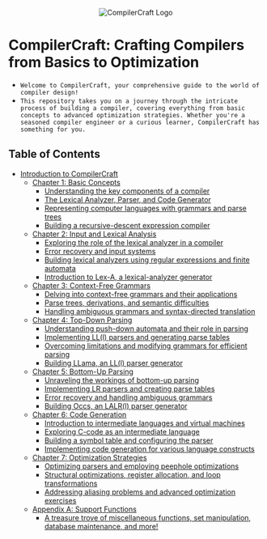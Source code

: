 <!-- Image Centered -->
<p align="center">
  <img src="https://github.com/teche74/CompilerCrafting/assets/129526047/ab62bebd-6424-431d-84af-0faf3be731a0" alt="CompilerCraft Logo">
</p>

# CompilerCraft: Crafting Compilers from Basics to Optimization

- `Welcome to CompilerCraft, your comprehensive guide to the world of compiler design!`
-  `This repository takes you on a journey through the intricate process of building a compiler, covering everything from basic concepts to advanced optimization strategies. Whether you're a seasoned compiler engineer or a curious learner, CompilerCraft has something for you.`

## Table of Contents

- [Introduction to CompilerCraft](#introduction-to-compilercraft)
  - [Chapter 1: Basic Concepts](#chapter-1-basic-concepts)
    - [Understanding the key components of a compiler](#understanding-the-key-components-of-a-compiler)
    - [The Lexical Analyzer, Parser, and Code Generator](#the-lexical-analyzer-parser-and-code-generator)
    - [Representing computer languages with grammars and parse trees](#representing-computer-languages-with-grammars-and-parse-trees)
    - [Building a recursive-descent expression compiler](#building-a-recursive-descent-expression-compiler)
  - [Chapter 2: Input and Lexical Analysis](#chapter-2-input-and-lexical-analysis)
    - [Exploring the role of the lexical analyzer in a compiler](#exploring-the-role-of-the-lexical-analyzer-in-a-compiler)
    - [Error recovery and input systems](#error-recovery-and-input-systems)
    - [Building lexical analyzers using regular expressions and finite automata](#building-lexical-analyzers-using-regular-expressions-and-finite-automata)
    - [Introduction to Lex-A, a lexical-analyzer generator](#introduction-to-lex-a-a-lexical-analyzer-generator)
  - [Chapter 3: Context-Free Grammars](#chapter-3-context-free-grammars)
    - [Delving into context-free grammars and their applications](#delving-into-context-free-grammars-and-their-applications)
    - [Parse trees, derivations, and semantic difficulties](#parse-trees-derivations-and-semantic-difficulties)
    - [Handling ambiguous grammars and syntax-directed translation](#handling-ambiguous-grammars-and-syntax-directed-translation)
  - [Chapter 4: Top-Down Parsing](#chapter-4-top-down-parsing)
    - [Understanding push-down automata and their role in parsing](#understanding-push-down-automata-and-their-role-in-parsing)
    - [Implementing LL(l) parsers and generating parse tables](#implementing-lll-parsers-and-generating-parse-tables)
    - [Overcoming limitations and modifying grammars for efficient parsing](#overcoming-limitations-and-modifying-grammars-for-efficient-parsing)
    - [Building LLama, an LL(l) parser generator](#building-llama-an-lll-parser-generator)
  - [Chapter 5: Bottom-Up Parsing](#chapter-5-bottom-up-parsing)
    - [Unraveling the workings of bottom-up parsing](#unraveling-the-workings-of-bottom-up-parsing)
    - [Implementing LR parsers and creating parse tables](#implementing-lr-parsers-and-creating-parse-tables)
    - [Error recovery and handling ambiguous grammars](#error-recovery-and-handling-ambiguous-grammars)
    - [Building Occs, an LALR(l) parser generator](#building-occs-an-lalrl-parser-generator)
  - [Chapter 6: Code Generation](#chapter-6-code-generation)
    - [Introduction to intermediate languages and virtual machines](#introduction-to-intermediate-languages-and-virtual-machines)
    - [Exploring C-code as an intermediate language](#exploring-c-code-as-an-intermediate-language)
    - [Building a symbol table and configuring the parser](#building-a-symbol-table-and-configuring-the-parser)
    - [Implementing code generation for various language constructs](#implementing-code-generation-for-various-language-constructs)
  - [Chapter 7: Optimization Strategies](#chapter-7-optimization-strategies)
    - [Optimizing parsers and employing peephole optimizations](#optimizing-parsers-and-employing-peephole-optimizations)
    - [Structural optimizations, register allocation, and loop transformations](#structural-optimizations-register-allocation-and-loop-transformations)
    - [Addressing aliasing problems and advanced optimization exercises](#addressing-aliasing-problems-and-advanced-optimization-exercises)
  - [Appendix A: Support Functions](#appendix-a-support-functions)
    - [A treasure trove of miscellaneous functions, set manipulation, database maintenance, and more!](#a-treasure-trove-of-miscellaneous-functions-set-manipulation-database-maintenance-and-more)
